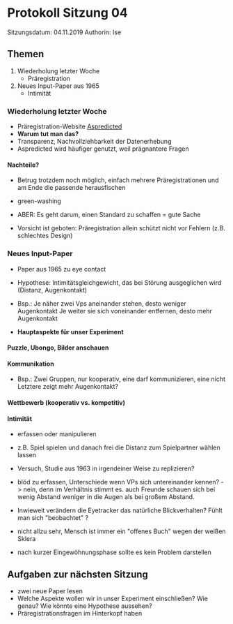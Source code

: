 # Protokoll Sitzung 04 #

Sitzungsdatum: 04.11.2019
Authorin: Ise

## Themen ##

  1. Wiederholung letzter Woche
      * Präregistration
  2. Neues Input-Paper aus 1965
      * Intimität

### Wiederholung letzter Woche ###

  * Präregistration-Website [Aspredicted](https://aspredicted.org/)
  * **Warum tut man das?**
  * Transparenz, Nachvollziehbarkeit der Datenerhebung
  * Aspredicted wird häufiger genutzt, weil prägnantere Fragen

#### **Nachteile?** ####
  * Betrug trotzdem noch möglich, einfach mehrere Präregistrationen und am Ende die passende herausfischen
  * green-washing

  * ABER: Es geht darum, einen Standard zu schaffen = gute Sache
  * Vorsicht ist geboten: Präregistration allein schützt nicht vor Fehlern (z.B. schlechtes Design)

### Neues Input-Paper ###

  * Paper aus 1965 zu eye contact
  * Hypothese: Intimitätsgleichgewicht, das bei Störung ausgeglichen wird (Distanz, Augenkontakt)
  * Bsp.: Je näher zwei Vps aneinander stehen, desto weniger Augenkontakt
    Je weiter sie sich voneinander entfernen, desto mehr Augenkontakt

  * **Hauptaspekte für unser Experiment**

#### **Puzzle, Ubongo, Bilder anschauen** ####

#### **Kommunikation**
  * Bsp.: Zwei Gruppen, nur kooperativ, eine darf kommunizieren, eine nicht
          Letztere zeigt mehr Augenkontakt?
    
#### **Wettbewerb (kooperativ vs. kompetitiv)**

#### **Intimität**
  * erfassen oder manipulieren
  * z.B. Spiel spielen und danach frei die Distanz zum Spielpartner wählen lassen
  * Versuch, Studie aus 1963 in irgendeiner Weise zu replizieren?
  * blöd zu erfassen, Unterschiede wenn VPs sich untereinander kennen? -> nein, denn im Verhältnis stimmt es.
    auch Freunde schauen sich bei wenig Abstand weniger in die Augen als bei großem Abstand.


  * Inwieweit verändern die Eyetracker das natürliche Blickverhalten? Fühlt man sich "beobachtet" ?
  * nicht allzu sehr, Mensch ist immer ein "offenes Buch" wegen der weißen Sklera
  * nach kurzer Eingewöhnungsphase sollte es kein Problem darstellen
  
## Aufgaben zur nächsten Sitzung ##

  * zwei neue Paper lesen
  * Welche Aspekte wollen wir in unser Experiment einschließen? Wie genau? Wie könnte eine Hypothese aussehen?
  * Präregistrationsfragen im Hinterkopf haben
  
